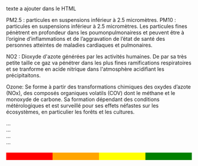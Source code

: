 texte a ajouter dans le HTML

PM2.5 : particules en suspensions inférieur à 2.5 micromètres.
PM10 : particules en suspensions inférieur à 2.5 micromètres.
Les particules fines pénètrent en profondeur dans les poumonpulmonairess et peuvent être à l’origine d’inflammations et de l’aggravation de l’état de santé des personnes atteintes de maladies cardiaques et pulmonaires.

NO2 : Dioxyde d'azote générées par les activités humaines. De par sa très petite taille ce gaz va pénétrer dans les plus fines ramifications respiratoires et se tranforme en acide nitrique dans l'atmosphère acidifiant les précipitaitons.

Ozone: Se forme à partir des transformations chimiques des oxydes d’azote (NOx), des composés organiques volatils (COV) dont le méthane et le monoxyde de carbone. Sa formation dépendant des conditions métérologiques et est surveillé pour ses effets néfastes sur les écosystèmes, en particulier les forêts et les cultures.

<div class="overflow-auto">...</div>
<div class="overflow-hidden">...</div>
<div class="overflow-visible">...</div>
<div class="overflow-scroll">...</div>


<!DOCTYPE html>
<html lang="fr">
<head>
    <meta charset="UTF-8">
    <meta name="viewport" content="width=device-width, initial-scale=1.0">
    <title>Échelle de couleurs</title>
    <style>
        /* Styles pour les différentes tranches */
        .tranche0_50 {
            background-color: #ff0000; /* Rouge */
        }
        .tranche50_100 {
            background-color: #ffa500; /* Orange */
        }
        .tranche100_150 {
            background-color: #ffff00; /* Jaune */
        }
        .tranche150_200 {
            background-color: #008000; /* Vert */
        }
        .echelle {
            display: flex;
            justify-content: space-between;
            margin-top: 20px;
        }
        .tranche {
            width: 25%;
            height: 20px;
        }
    </style>
</head>
<body>
    <div class="echelle">
        <!-- Tranche de 0 à 50 -->
        <div class="tranche tranche0_50"></div>
        <!-- Tranche de 50 à 100 -->
        <div class="tranche tranche50_100"></div>
        <!-- Tranche de 100 à 150 -->
        <div class="tranche tranche100_150"></div>
        <!-- Tranche de 150 à 200 -->
        <div class="tranche tranche150_200"></div>
    </div>
</body>
</html>
